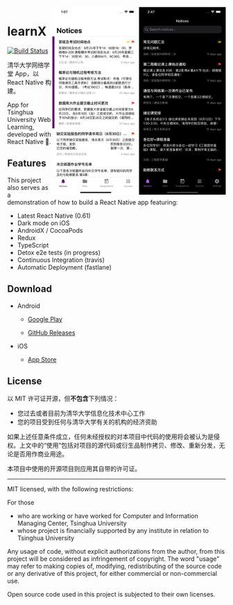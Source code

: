 <img align="right" width="200" src="docs/screenshots/5.png" />
<img align="right" width="200" src="docs/screenshots/1.jpg" />

# learnX

[![Build Status](https://travis-ci.com/robertying/learnX.svg?branch=master)](https://travis-ci.com/robertying/learnX)

清华大学网络学堂 App，以 React Native 构建。

App for Tsinghua University Web Learning, developed with React Native 🎉.

## Features

This project also serves as a demonstration of how to build a React Native app featuring:

- Latest React Native (0.61)
- Dark mode on iOS
- AndroidX / CocoaPods
- Redux
- TypeScript
- Detox e2e tests (in progress)
- Continuous Integration (travis)
- Automatic Deployment (fastlane)

## Download

- Android

  - [Google Play](https://play.google.com/store/apps/details?id=io.robertying.learnx)

  - [GitHub Releases](https://github.com/robertying/learnX/releases)

- iOS

  - [App Store](https://itunes.apple.com/cn/app/learnx-thu-web-learning/id1459073115?ls=1&mt=8)

## License

以 MIT 许可证开源，但**不包含**下列情况：

- 您过去或者目前为清华大学信息化技术中心工作
- 您的项目受到任何与清华大学有关的机构的经济资助

如果上述任意条件成立，任何未经授权的对本项目中代码的使用将会被认为是侵权。上文中的“使用”包括对项目的源代码或衍生品制作拷贝、修改、重新分发，无论是否用作商业用途。

本项目中使用的开源项目则应用其自带的许可证。

---

MIT licensed, with the following restrictions:

For those

- who are working or have worked for Computer and Information Managing Center, Tsinghua University
- whose project is financially supported by any institute in relation to Tsinghua University

Any usage of code, without explicit authorizations from the author, from this project will be considered as infringement of copyright. The word "usage" may refer to making copies of, modifying, redistributing of the source code or any derivative of this project, for either commercial or non-commercial use.

Open source code used in this project is subjected to their own licenses.
